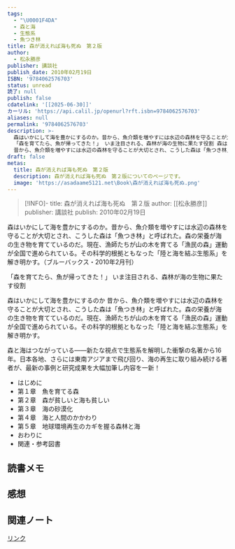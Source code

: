 ```yaml
---
tags:
  - "\U0001F4DA"
  - 森と海
  - 生態系
  - 魚つき林
title: 森が消えれば海も死ぬ　第２版
author:
  - 松永勝彦
publisher: 講談社
publish_date: 2010年02月19日
ISBN: '9784062576703'
status: unread
読了: null
publish: false
cdatelink: '[[2025-06-30]]'
カーリル: 'https://api.calil.jp/openurl?rft.isbn=9784062576703'
aliases: null
permalink: '9784062576703'
description: >-
  森はいかにして海を豊かにするのか。昔から、魚介類を増やすには水辺の森林を守ることが大切とされ、こうした森は「魚つき林」と呼ばれた。森の栄養が海の生き物を育てているのだ。現在、漁師たちが山の木を育てる「漁民の森」運動が全国で進められている。その科学的根拠ともなった「陸と海を結ぶ生態系」を解き明かす。（ブルーバックス・2010年2月刊）
  「森を育てたら、魚が帰ってきた！」 いま注目される、森林が海の生物に果たす役割 森はいかにして海を豊かにするのか
  昔から、魚介類を増やすには水辺の森林を守ることが大切とされ、こうした森は「魚つき林」と呼ばれた。森の栄養が海の生き物を育てているのだ。現在、漁師たちが………
draft: false
metas:
  title: 森が消えれば海も死ぬ　第２版
  description: 森が消えれば海も死ぬ　第２版についてのページです。
  image: 'https://asadaame5121.net\Book\森が消えれば海も死ぬ.png'
---
```

>[!INFO]-
>title: 森が消えれば海も死ぬ　第２版
>author: [[松永勝彦]]
>publisher: 講談社
>publish: 2010年02月19日

森はいかにして海を豊かにするのか。昔から、魚介類を増やすには水辺の森林を守ることが大切とされ、こうした森は「魚つき林」と呼ばれた。森の栄養が海の生き物を育てているのだ。現在、漁師たちが山の木を育てる「漁民の森」運動が全国で進められている。その科学的根拠ともなった「陸と海を結ぶ生態系」を解き明かす。（ブルーバックス・2010年2月刊）

「森を育てたら、魚が帰ってきた！」
いま注目される、森林が海の生物に果たす役割

森はいかにして海を豊かにするのか
昔から、魚介類を増やすには水辺の森林を守ることが大切とされ、こうした森は「魚つき林」と呼ばれた。森の栄養が海の生き物を育てているのだ。現在、漁師たちが山の木を育てる「漁民の森」運動が全国で進められている。その科学的根拠ともなった「陸と海を結ぶ生態系」を解き明かす。

森と海はつながっている――新たな視点で生態系を解明した衝撃の名著から16年。日本各地、さらには東南アジアまで飛び回り、海の再生に取り組み続ける著者が、最新の事例と研究成果を大幅加筆し内容を一新！
- はじめに
- 第１章　魚を育てる森
- 第２章　森が貧しいと海も貧しい
- 第３章　海の砂漠化
- 第４章　海と人間のかかわり
- 第５章　地球環境再生のカギを握る森林と海
- おわりに
- 関連・参考図書

## 読書メモ
## 感想
## 関連ノート

<a href="https://asadaame5121.net/9784062576703" class="u-url">リンク</a>
